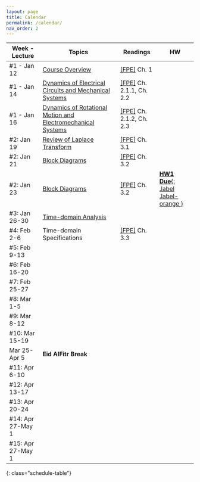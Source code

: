 ```yaml
---
layout: page
title: Calendar
permalink: /calendar/
nav_order: 2
---
```

| Week - Lecture              | Topics                                                          | Readings | HW |
|-------------------|---------------------------------------------------------------------------|----------|----|
| #1 - Jan 12     | [Course Overview](https://kfupmedusa.sharepoint.com/:b:/r/sites/Section_242123885/Class%20Materials/Lecture%20Slides/01_12_Introduction.pdf?csf=1&web=1&e=6PJlGu)                                                             | [[FPE]]({{site.baseurl}}/#textbooks) Ch. 1         |    |
| #1 - Jan 14     | [Dynamics of Electrical Circuits and Mechanical Systems](https://kfupmedusa.sharepoint.com/:b:/r/sites/Section_242123885/Class%20Materials/Lecture%20Slides/01_14_Dynamic%20Modelling.pdf?csf=1&web=1&e=Oh8vrp)                      | [[FPE]]({{site.baseurl}}/#textbooks) Ch. 2.1.1, Ch. 2.2  |  |
| #1 - Jan 16     | [Dynamics of Rotational Motion and Electromechanical Systems](https://kfupmedusa.sharepoint.com/:b:/r/sites/Section_242123885/Class%20Materials/Lecture%20Slides/01_16_Dynamic%20Modelling%20II.pdf?csf=1&web=1&e=pZRPzY)                                       | [[FPE]]({{site.baseurl}}/#textbooks) Ch. 2.1.2, Ch. 2.3 |  |
| #2: Jan 19      | [Review of Laplace Transform](https://kfupmedusa.sharepoint.com/:b:/r/sites/Section_242123885/Class%20Materials/Lecture%20Slides/01_19_Laplace%20Review.pdf?csf=1&web=1&e=ytczCc)                                                   |    [[FPE]]({{site.baseurl}}/#textbooks) Ch. 3.1      |     |
| #2: Jan 21      | [Block Diagrams](https://kfupmedusa.sharepoint.com/:b:/r/sites/Section_242123885/Class%20Materials/Lecture%20Slides/01_21_Block_Diagrams.pdf?csf=1&web=1&e=BxspQJ)                                                   |  [[FPE]]({{site.baseurl}}/#textbooks) Ch. 3.2       |     |
| #2: Jan 23      |  [Block Diagrams](https://kfupmedusa.sharepoint.com/:b:/r/sites/Section_242123885/Class%20Materials/Lecture%20Slides/01_23_block_diagrams_2.pdf?csf=1&web=1&e=mhe8TE)                                               | [[FPE]]({{site.baseurl}}/#textbooks) Ch. 3.2         |  [**HW1 Due**{: .label .label-orange }]({{site.baseurl}}/hw/)   |
| #3: Jan 26-30   |  [Time-domain Analysis](https://kfupmedusa.sharepoint.com/:b:/r/sites/Section_242123885/Class%20Materials/Lecture%20Slides/01_26_time_domain_analysis.pdf?csf=1&web=1&e=PEi87i)                                    |          |      |
| #4: Feb 2-6      | Time-domain Specifications                                                                         |   [[FPE]]({{site.baseurl}}/#textbooks) Ch. 3.3        |    |
| #5: Feb 9-13     |                                                                           |          |    |
| #6: Feb 16-20     |                                                                           |          |        |
| #7: Feb 25-27       |                                                                           |          |        |
| #8: Mar 1-5      |                                                                           |          |    |
| #9: Mar 8-12     |                                                                           |          |        |
| #10: Mar 15-19    |                                                                           |          |        |
|  Mar 25-Apr 5| **Eid AlFitr Break**| | |
| #11: Apr 6-10 |                                                                           |          |        |
| #12: Apr 13-17      |                                                                           |          |        |
| #13: Apr 20-24    |                                      							            |          |        |
| #14: Apr 27-May 1   |                                                                           |          |        |
| #15: Apr 27-May 1 | | | |
{: class="schedule-table"}
